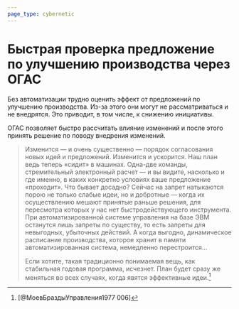 ```yaml
---
page_type: cybernetic
---
```

# Быстрая проверка предложение по улучшению производства через ОГАС

Без автоматизации трудно оценить эффект от предложений по улучшению производства. Из-за этого они могут не рассматриваться и не внедрятся. Это приводит, в том числе, к снижению инициативы.

ОГАС позволяет быстро рассчитать влияние изменений и после этого принять решение по поводу внедрения изменений.

> Изменится — и очень существенно — порядок согласования новых идей и предложений. Изменится и ускорится. Наш план ведь теперь «сидит» в машинах. Одна-две команды, стремительный электронный расчет — и вы видите, насколько и где именно, в каких конкретно условиях ваше предложение «проходит». Что бывает досадно? Сейчас на запрет натыкаются порою не только слабые идеи, но и добротные — когда их осуществлению мешают принятые раньше решения, для пересмотра которых у нас нет быстродействующего инструмента. При автоматизированной системе управления на базе ЭВМ останутся лишь запреты по существу, то есть запреты для невыгодных, убыточных действий. А когда выгодно, динамическое расписание производства, которое хранит в памяти автоматизированная система, немедленно перестроится...
>
> Если хотите, такая традиционно понимаемая вещь, как стабильная годовая программа, исчезнет. План будет сразу же меняться во всех случаях, когда явятся эффективные идеи.[^1]

[^1]:  [@МоевБраздыУправления1977 006]
